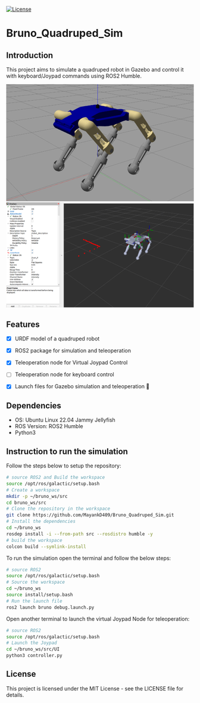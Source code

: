 [![License](https://img.shields.io/badge/license-MIT-blue.svg)](LICENSE)

# Bruno_Quadruped_Sim

## Introduction

This project aims to simulate a quadruped robot in Gazebo and control it with keyboard/Joypad commands using ROS2 Humble.

<img src="images/bruno_gazebo.png" width="533"> <img src="images/bruno_rviz.png" width="533">

## Features

- [x] URDF model of a quadruped robot
- [x] ROS2 package for simulation and teleoperation
- [x] Teleoperation node for Virtual Joypad Control
- [ ] Teleoperation node for keyboard control
- [x] Launch files for Gazebo simulation and teleoperation :tada:


## Dependencies

- OS: Ubuntu Linux 22.04 Jammy Jellyfish
- ROS Version: ROS2 Humble
- Python3

## Instruction to run the simulation

Follow the steps below to setup the repository:

```bash
# source ROS2 and Build the workspace
source /opt/ros/galactic/setup.bash
# Create a workspace
mkdir -p ~/bruno_ws/src
cd bruno_ws/src
# Clone the repository in the workspace
git clone https://github.com/MayankD409/Bruno_Quadruped_Sim.git
# Install the dependencies
cd ~/bruno_ws
rosdep install -i --from-path src --rosdistro humble -y
# build the workspace
colcon build --symlink-install
```
To run the simulation open the terminal and follow the below steps:

```bash
# source ROS2
source /opt/ros/galactic/setup.bash
# Source the workspace
cd ~/bruno_ws
source install/setup.bash
# Run the launch file
ros2 launch bruno debug.launch.py
```
Open another terminal to launch the virtual Joypad Node for teleoperation:

```bash
# source ROS2
source /opt/ros/galactic/setup.bash
# Launch the Joypad
cd ~/bruno_ws/src/UI
python3 controller.py
```

## License

This project is licensed under the MIT License - see the LICENSE file for details.



